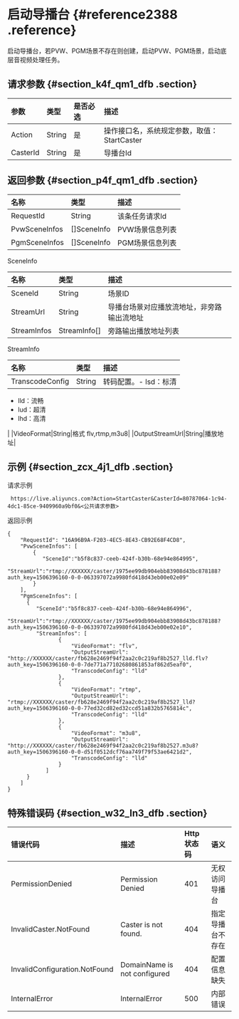 # 启动导播台 {#reference2388 .reference}

启动导播台，若PVW、PGM场景不存在则创建，启动PVW、PGM场景，启动底层音视频处理任务。

## 请求参数 {#section_k4f_qm1_dfb .section}

|参数|类型|是否必选|描述|
|:-|:-|:---|:-|
|Action|String|是|操作接口名，系统规定参数，取值：StartCaster|
|CasterId|String|是|导播台Id|

## 返回参数 {#section_p4f_qm1_dfb .section}

|名称|类型|描述|
|:-|:-|:-|
|RequestId|String|该条任务请求Id|
|PvwSceneInfos|\[\]SceneInfo|PVW场景信息列表|
|PgmSceneInfos|\[\]SceneInfo|PGM场景信息列表|

SceneInfo

|名称|类型|描述|
|:-|:-|:-|
|SceneId|String|场景ID|
|StreamUrl|String|导播台场景对应播放流地址，非旁路输出流地址|
|StreamInfos|StreamInfo\[\]|旁路输出播放地址列表|

StreamInfo

|名称|类型|描述|
|:-|:-|:-|
|TranscodeConfig|String|转码配置。-   lsd：标清
-   lld：流畅
-   lud：超清
-   lhd：高清

|
|VideoFormat|String|格式 flv,rtmp,m3u8|
|OutputStreamUrl|String|播放地址|

## 示例 {#section_zcx_4j1_dfb .section}

请求示例

```
 https://live.aliyuncs.com?Action=StartCaster&CasterId=80787064-1c94-4dc1-85ce-9409960a9bf0&<公共请求参数>
```

返回示例

```
{
    "RequestId": "16A96B9A-F203-4EC5-8E43-CB92E68F4CD8",
    "PvwSceneInfos": [
        {
           "SceneId":"b5f8c837-ceeb-424f-b30b-68e94e864995",
           "StreamUrl":"rtmp://XXXXXX/caster/1975ee99db904ebb83908d43bc878188?auth_key=1506396160-0-0-063397072a9980fd418d43eb00e02e09"
        }
    ],
    "PgmSceneInfos": [
      {
         "SceneId":"b5f8c837-ceeb-424f-b30b-68e94e864996",
         "StreamUrl":"rtmp://XXXXXX/caster/1975ee99db904ebb83908d43bc878188?auth_key=1506396160-0-0-063397072a9980fd418d43eb00e02e10",
         "StreamInfos": [
                {
                    "VideoFormat": "flv",
                    "OutputStreamUrl": "http://XXXXXX/caster/fb628e2469f94f2aa2c0c219af8b2527_lld.flv?auth_key=1506396160-0-0-7de771a77102680861853af862d5eaf0",
                    "TranscodeConfig": "lld"
                },
                {
                    "VideoFormat": "rtmp",
                    "OutputStreamUrl": "rtmp://XXXXXX/caster/fb628e2469f94f2aa2c0c219af8b2527_lld?auth_key=1506396160-0-0-77ed32cd82ed32ccd51a832b5765814c",
                    "TranscodeConfig": "lld"
                },
                {
                    "VideoFormat": "m3u8",
                    "OutputStreamUrl": "http://XXXXXX/caster/fb628e2469f94f2aa2c0c219af8b2527.m3u8?auth_key=1506396160-0-0-d51f0512dcf76aa749f79f53ae6421d2",
                    "TranscodeConfig": "lld"
                }
            ]
      }
    ]
}
```

## 特殊错误码 {#section_w32_ln3_dfb .section}

|错误代码|描述|Http 状态码|语义|
|:---|:-|:-------|:-|
|PermissionDenied|Permission Denied|401|无权访问导播台|
|InvalidCaster.NotFound|Caster is not found.|404|指定导播台不存在|
|InvalidConfiguration.NotFound|DomainName is not configured|404|配置信息缺失|
|InternalError|InternalError|500|内部错误|


